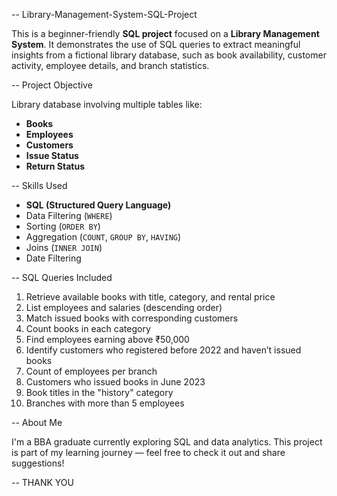 -- Library-Management-System-SQL-Project

This is a beginner-friendly **SQL project** focused on a **Library Management System**. It demonstrates the use of SQL queries to extract meaningful insights from a fictional library database, such as book availability, customer activity, employee details, and branch statistics.

-- Project Objective

Library database involving multiple tables like:
* **Books**
* **Employees**
* **Customers**
* **Issue Status**
* **Return Status**

-- Skills Used

* **SQL (Structured Query Language)**
* Data Filtering (`WHERE`)
* Sorting (`ORDER BY`)
* Aggregation (`COUNT`, `GROUP BY`, `HAVING`)
* Joins (`INNER JOIN`)
* Date Filtering

-- SQL Queries Included

1. Retrieve available books with title, category, and rental price
2. List employees and salaries (descending order)
3. Match issued books with corresponding customers
4. Count books in each category
5. Find employees earning above ₹50,000
6. Identify customers who registered before 2022 and haven’t issued books
7. Count of employees per branch
8. Customers who issued books in June 2023
9. Book titles in the "history" category
10. Branches with more than 5 employees

-- About Me

I'm a BBA graduate currently exploring SQL and data analytics. This project is part of my learning journey — feel free to check it out and share suggestions!

-- THANK YOU

